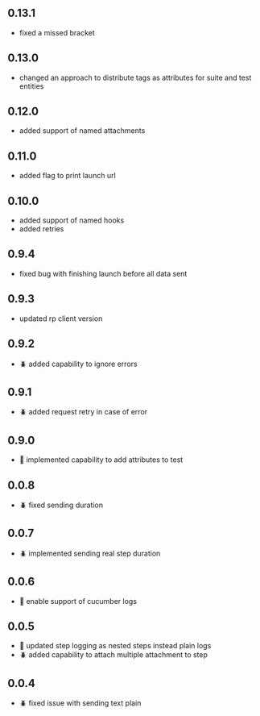 ## 0.13.1
- fixed a missed bracket

## 0.13.0
- changed an approach to distribute tags as attributes for suite and test entities

## 0.12.0
- added support of named attachments

## 0.11.0
- added flag to print launch url

## 0.10.0
- added support of named hooks
- added retries

## 0.9.4
- fixed bug with finishing launch before all data sent

## 0.9.3
- updated rp client version

## 0.9.2
- :beetle: added capability to ignore errors

## 0.9.1
- :beetle: added request retry in case of error

## 0.9.0
- :rocket: implemented capability to add attributes to test

## 0.0.8
- :beetle: fixed sending duration

## 0.0.7
- :beetle: implemented sending real step duration

## 0.0.6
- :rocket: enable support of cucumber logs

## 0.0.5
- :rocket: updated step logging as nested steps instead plain logs
- :beetle: added capability to attach multiple attachment to step

## 0.0.4
- :beetle: fixed issue with sending text plain
